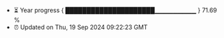 - ⏳ Year progress { █████████████████████▁▁▁▁▁▁▁▁▁ } 71.69 %
- ⏰ Updated on Thu, 19 Sep 2024 09:22:23 GMT

